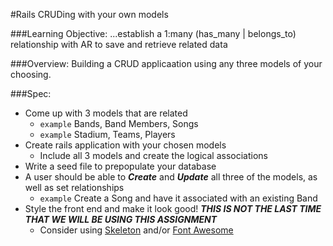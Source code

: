 #Rails CRUDing with your own models

###Learning Objective: 
...establish a 1:many (has_many | belongs_to) relationship with AR to save and retrieve related data

###Overview:
Building a CRUD applicaation using any three models of your choosing.  

###Spec:
* Come up with 3 models that are related 
	* `example` Bands, Band Members, Songs
	* `example` Stadium, Teams, Players
* Create rails application with your chosen models
	* Include all 3 models and create the logical associations 
* Write a seed file to prepopulate your database
* A user should be able to ***Create*** and ***Update*** all three of the models, as well as set relationships
	* `example` Create a Song and have it associated with an existing Band
* Style the front end and make it look good! ***THIS IS NOT THE LAST TIME THAT WE WILL BE USING THIS ASSIGNMENT***
	* Consider using [Skeleton](www.getskeleton.com) and/or [Font Awesome](www.fontawesome.io)		  	

